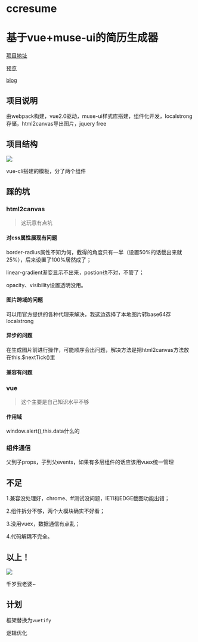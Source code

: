# ccresume

# 基于vue+muse-ui的简历生成器

[项目地址](https://github.com/ccchangkong/ccresume)


[预览](https://ccchangkong.github.io/ccresume/)

[blog](http://www.vastskycc.com/?id=26)

## 项目说明

由webpack构建，vue2.0驱动，muse-ui样式库搭建，组件化开发，localstrong存储，html2canvas导出图片，jquery free

## 项目结构

![](http://ww2.sinaimg.cn/large/6c7bfb12gw1fa47kk0cucj204i0k2gm9.jpg)

vue-cli搭建的模板，分了两个组件

## 踩的坑

### html2canvas

> 这玩意有点坑

#### 对css属性展现有问题

border-radius属性不知为何，截得的角度只有一半（设置50%的话截出来就25%），后来设置了100%居然成了；

linear-gradient渐变显示不出来，postion也不对，不管了；

opacity、visibility设置透明没用。

#### 图片跨域的问题

可以用官方提供的各种代理来解决，我这边选择了本地图片转base64存localstrong

#### 异步的问题

在生成图片前进行操作，可能顺序会出问题，解决方法是把html2canvas方法放在this.$nextTick()里

#### 兼容有问题

### vue

> 这个主要是自己知识水平不够

#### 作用域

window.alert(),this.data什么的

### 组件通信

父到子props，子到父events，如果有多层组件的话应该用vuex统一管理

## 不足

1.兼容没处理好，chrome、ff测试没问题，IE11和EDGE截图功能出错；

2.组件拆分不够，两个大模块确实不好看；

3.没用vuex，数据通信有点乱；

4.代码解耦不完全。

## 以上！

![](http://ww2.sinaimg.cn/large/6c7bfb12gw1fa4gzhxz2pj2050050mx9.jpg)

千岁我老婆~

## 计划

框架替换为`vuetify`

逻辑优化